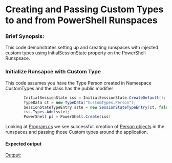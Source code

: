 # Creating and Passing Custom Types to and from PowerShell Runspaces

### Brief Synopsis:
This code demonstrates setting up and creating runspaces with injected custom types using InitialSessionState property on the PowerShell Runspsace.

### Initialize Runsapce with Custom Type
This code assumes you have the Type Person created in Namespace CustomTypes and the class has the public modifier 
```C#
        InitialSessionState iss = InitialSessionState.CreateDefault();
        TypeData ct = new TypeData("CustomTypes.Person");
        SessionStateTypeEntry sste = new SessionStateTypeEntry(ct, false);
        iss.Types.Add(sste);
        PowerShell ps = PowerShell.Create(iss)
```
Looking at [Program.cs](./Program.cs) we see successfull creation of [Person objects](./People) in the runspaces and passing those Custom types around the application.

#### Expected output
[Output:](./output.jpg)